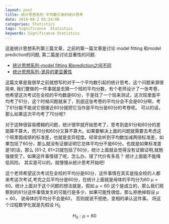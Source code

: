 ```yaml
---
layout: post
title: 统计思想系列-平均数引发的统计思考
date: 2014-08-2 05:24:00
categories: Statistics
tags: Significance  Statistics
keywords: Significance Statistics
---
```


这是统计思想系列第三篇文章，之前的第一篇文章是讨论 model fitting 和model prediction的问题, 第二篇是讨论显著性的问题.

* [统计思想系列-model fitting 和prediction之间不同][fitting]
* [统计思想系列-诡异的更显著性][significance]

这篇文章是我很早之前就想写的对于一个平均数引起的统计思考。这个问题来源很简单, 我们要做的一件事就是去猜一个班的平均分数，有个老师设计了一张考卷，他希望这次考试在全校的平均数是60分，于是找了一个班来测试，这次班里面平均考了61分，这个时候问题就来了，到底这张考卷的平均分会不会是60分啊，考了61分能不能说它很接近60分就把它当作是平均分是60分的考卷呢。 可以的话，那么如果这次平均考了70分呢?

对于这种很容易模糊的问题，统计很早就开始思考了，思考到底61分和60分的差距算不算大，而70分和60分又算不算大。如果要解决上面的问题就需要去考虑这个班里面成绩的标准差，也就是变异程度。经常会听到平均数加减两倍标准差，如果包括了60分，那么就没有证据证明它总体平均分不是60分。也就是如果标准差是1的话，那么 \[61-2, 61+2\]就包括了60分，统计上面就会觉得没有证据证明,就勉强接受了。如果这件事情错了呢，怎么办，错了代价有多高？ 统计上面能不能降低风险。  其实是可以的。就慢慢从统计思考开始吧!

这个老师希望这次考试在全校的平均分是60分，这件事情在其实是指全校的人都来考这次考试,考完之后平均分是60分，在统计上面就是母体的平均分为60 $\mu = 60$。统计上面对于这个问题的想法就是，假如 $\mu = 60$ 这个是成立的，那么我们观察到的61分这件事情发生的可能行是多少，如果可能性很低，那么拒绝掉假设 $\mu = 60$， 说母体的平均分不会是60， 否则就说不拒绝，变相的承认这件事。 将这个过程数学化就是先假设 $H_0$

$$ H_0: \mu =60 $$


[fitting]: http://blog.xjchen.net/stat/statistics/2014/07/28/fitting-prediction/
[significance]: http://blog.xjchen.net/stat/statistics/2014/07/28/significance/
[summary]: {{BASE_PATH}}/images/Statistical_thought/summary.png
